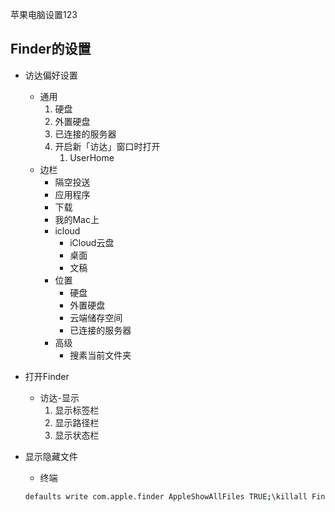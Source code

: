 苹果电脑设置123

## Finder的设置

- 访达偏好设置
    - 通用
        1. 硬盘
        2. 外置硬盘
        3. 已连接的服务器
        4. 开启新「访达」窗口时打开
            1. UserHome
    - 边栏
        - 隔空投送
        - 应用程序
        - 下载
        - 我的Mac上
        - icloud
            - iCloud云盘
            - 桌面
            - 文稿
        - 位置
            - 硬盘
            - 外置硬盘
            - 云端储存空间
            - 已连接的服务器
        - 高级
            - 搜素当前文件夹
- 打开Finder
    - 访达-显示
        1. 显示标签栏
        2. 显示路径栏
        3. 显示状态栏
- 显示隐藏文件
    - 终端

    ```bash
    defaults write com.apple.finder AppleShowAllFiles TRUE;\killall Finder
    ```
